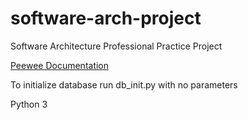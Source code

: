 # software-arch-project
Software Architecture Professional Practice Project

[Peewee Documentation](http://docs.peewee-orm.com/en/latest/)

To initialize database run db_init.py with no parameters

Python 3
